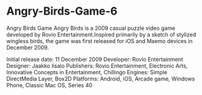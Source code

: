 # Angry-Birds-Game-6

Angry Birds Game
Angry Birds is a 2009 casual puzzle video game developed by Rovio Entertainment.Inspired primarily by a sketch of stylized wingless birds, the game was first released for iOS and Maemo devices in December 2009.

Initial release date: 11 December 2009 
Developer: Rovio Entertainment 
Designer: Jaakko Iisalo
Publishers: Rovio Entertainment, Electronic Arts, Innovative Concepts in Entertainment, Chillingo Engines: Simple DirectMedia Layer, Box2D Platforms: Android, iOS, Arcade game, Windows Phone, Classic Mac OS, Series 40

